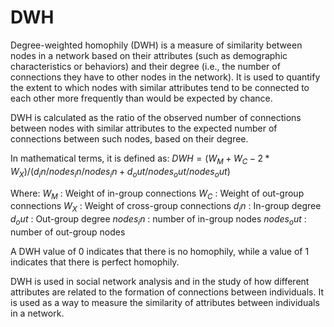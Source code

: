 # DWH

Degree-weighted homophily (DWH) is a measure of similarity between nodes in a
network based on their attributes (such as demographic characteristics or
behaviors) and their degree (i.e., the number of connections they have to other
nodes in the network). It is used to quantify the extent to which nodes with
similar attributes tend to be connected to each other more frequently than
would be expected by chance.

DWH is calculated as the ratio of the observed number of connections between
nodes with similar attributes to the expected number of connections between
such nodes, based on their degree.

In mathematical terms, it is defined as:
$DWH = (W_M + W_C - 2*W_X) / (d_in/nodes_in/nodes_in + d_out/nodes_out/nodes_out )$

Where:
$W_M$ : Weight of in-group connections
$W_C$ : Weight of out-group connections
$W_X$ : Weight of cross-group connections
$d_in$ : In-group degree
$d_out$ : Out-group degree
$nodes_in$ : number of in-group nodes
$nodes_out$ : number of out-group nodes

A DWH value of 0 indicates that there is no homophily, while a value of 1
indicates that there is perfect homophily.

DWH is used in social network analysis and in the study of how different
attributes are related to the formation of connections between individuals. It
is used as a way to measure the similarity of attributes between individuals in
a network.
